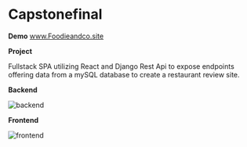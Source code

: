 # Capstonefinal

**Demo** www.Foodieandco.site

**Project**  

Fullstack SPA  utilizing React and Django Rest Api to expose endpoints offering data from a mySQL database to create a restaurant review site.

**Backend**


![backend](https://i.ibb.co/2nxwqBf/django-Rest.png)

**Frontend**


![frontend](https://i.ibb.co/PDrNKrD/restaurant1.png")
